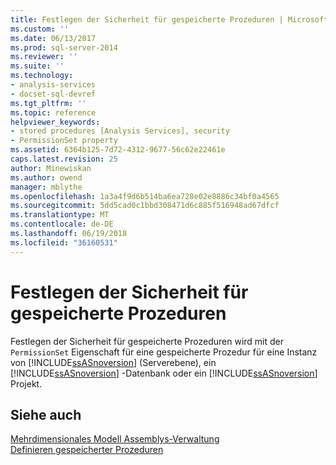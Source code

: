 ```yaml
---
title: Festlegen der Sicherheit für gespeicherte Prozeduren | Microsoft Docs
ms.custom: ''
ms.date: 06/13/2017
ms.prod: sql-server-2014
ms.reviewer: ''
ms.suite: ''
ms.technology:
- analysis-services
- docset-sql-devref
ms.tgt_pltfrm: ''
ms.topic: reference
helpviewer_keywords:
- stored procedures [Analysis Services], security
- PermissionSet property
ms.assetid: 6364b125-7d72-4312-9677-56c62e22461e
caps.latest.revision: 25
author: Minewiskan
ms.author: owend
manager: mblythe
ms.openlocfilehash: 1a3a4f9d6b514ba6ea728e02e8886c34bf0a4565
ms.sourcegitcommit: 5dd5cad0c1bbd308471d6c885f516948ad67dfcf
ms.translationtype: MT
ms.contentlocale: de-DE
ms.lasthandoff: 06/19/2018
ms.locfileid: "36160531"
---
```

# <a name="setting-security-for-stored-procedures"></a>Festlegen der Sicherheit für gespeicherte Prozeduren
  Festlegen der Sicherheit für gespeicherte Prozeduren wird mit der `PermissionSet` Eigenschaft für eine gespeicherte Prozedur für eine Instanz von [!INCLUDE[ssASnoversion](../../includes/ssasnoversion-md.md)] (Serverebene), ein [!INCLUDE[ssASnoversion](../../includes/ssasnoversion-md.md)] -Datenbank oder ein [!INCLUDE[ssASnoversion](../../includes/ssasnoversion-md.md)] Projekt.  
  
## <a name="see-also"></a>Siehe auch  
 [Mehrdimensionales Modell Assemblys-Verwaltung](../multidimensional-models/multidimensional-model-assemblies-management.md)   
 [Definieren gespeicherter Prozeduren](../multidimensional-models-extending-olap-stored-procedures/defining-stored-procedures.md)  
  
  